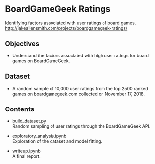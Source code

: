 # BoardGameGeek Ratings
Identifying factors associated with user ratings of board games.
http://jakeallensmith.com/projects/boardgamegeek-ratings/

## Objectives
- Understand the factors associated with high user ratings for board games on BoardGameGeek.

## Dataset
- A random sample of 10,000 user ratings from the top 2500 ranked games on boardgamegeek.com collected on November 17, 2018.

## Contents
- build_dataset.py  
Random sampling of user ratings through the BoardGameGeek API.

- exploratory_analysis.ipynb  
Exploration of the dataset and model fitting.

- writeup.ipynb  
A final report.
